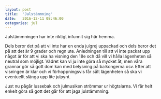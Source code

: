 ```yaml
---
layout: post
title:  "Julstämmning"
date:   2016-12-11 08:46:00
categories: jul
---
```

Julstämmningen har inte riktigt infunnit sig här hemma.

Dels beror det på att vi inte har en enda julgrej uppackad och dels beror det på att det är 9 grader och regn ute. Anledningen till att vi inte packat upp något är för att vi ska ha visning den 18e och då vill vi hålla lägenheten så neutral som möjligt. Vädret kan vi ju inte göra så mycket åt, men våra grannar gör så gott dom kan med belysning på balkongerna osv. Efter att visningen är klar och vi förhoppningsvis får sålt lägenheten så ska vi eventuellt slänga upp lite julpynt.

Just nu pågår lussebak och julmusiken strömmar ur högtalarna. Vi får helt enkelt göra så gott det går för att jaga julstämmning.
